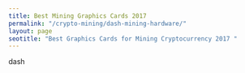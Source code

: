 ```yaml
---
title: Best Mining Graphics Cards 2017   
permalink: "/crypto-mining/dash-mining-hardware/"
layout: page
seotitle: "Best Graphics Cards for Mining Cryptocurrency 2017 " 
---
```


dash